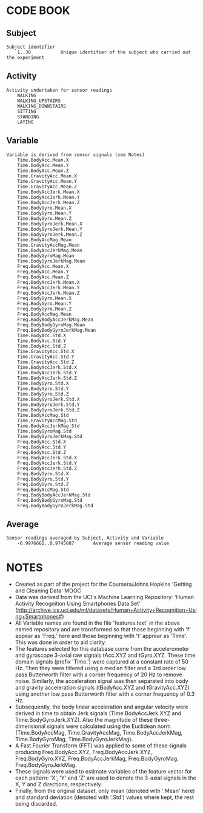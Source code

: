 
# CODE BOOK


## Subject
	Subject identifier
		1..30			Unique identifier of the subject who carried out the experiment


## Activity
	Activity undertaken for sensor readings
		WALKING
		WALKING_UPSTAIRS
		WALKING_DOWNSTAIRS
		SITTING
		STANDING
		LAYING


## Variable
	Variable is derived from sensor signals (see Notes)
		Time.BodyAcc.Mean.X
		Time.BodyAcc.Mean.Y
		Time.BodyAcc.Mean.Z
		Time.GravityAcc.Mean.X
		Time.GravityAcc.Mean.Y
		Time.GravityAcc.Mean.Z
		Time.BodyAccJerk.Mean.X
		Time.BodyAccJerk.Mean.Y
		Time.BodyAccJerk.Mean.Z
		Time.BodyGyro.Mean.X
		Time.BodyGyro.Mean.Y
		Time.BodyGyro.Mean.Z
		Time.BodyGyroJerk.Mean.X
		Time.BodyGyroJerk.Mean.Y
		Time.BodyGyroJerk.Mean.Z
		Time.BodyAccMag.Mean
		Time.GravityAccMag.Mean
		Time.BodyAccJerkMag.Mean
		Time.BodyGyroMag.Mean
		Time.BodyGyroJerkMag.Mean
		Freq.BodyAcc.Mean.X
		Freq.BodyAcc.Mean.Y
		Freq.BodyAcc.Mean.Z
		Freq.BodyAccJerk.Mean.X
		Freq.BodyAccJerk.Mean.Y
		Freq.BodyAccJerk.Mean.Z
		Freq.BodyGyro.Mean.X
		Freq.BodyGyro.Mean.Y
		Freq.BodyGyro.Mean.Z
		Freq.BodyAccMag.Mean
		Freq.BodyBodyAccJerkMag.Mean
		Freq.BodyBodyGyroMag.Mean
		Freq.BodyBodyGyroJerkMag.Mean
		Time.BodyAcc.Std.X
		Time.BodyAcc.Std.Y
		Time.BodyAcc.Std.Z
		Time.GravityAcc.Std.X
		Time.GravityAcc.Std.Y
		Time.GravityAcc.Std.Z
		Time.BodyAccJerk.Std.X
		Time.BodyAccJerk.Std.Y
		Time.BodyAccJerk.Std.Z
		Time.BodyGyro.Std.X
		Time.BodyGyro.Std.Y
		Time.BodyGyro.Std.Z
		Time.BodyGyroJerk.Std.X
		Time.BodyGyroJerk.Std.Y
		Time.BodyGyroJerk.Std.Z
		Time.BodyAccMag.Std
		Time.GravityAccMag.Std
		Time.BodyAccJerkMag.Std
		Time.BodyGyroMag.Std
		Time.BodyGyroJerkMag.Std
		Freq.BodyAcc.Std.X
		Freq.BodyAcc.Std.Y
		Freq.BodyAcc.Std.Z
		Freq.BodyAccJerk.Std.X
		Freq.BodyAccJerk.Std.Y
		Freq.BodyAccJerk.Std.Z
		Freq.BodyGyro.Std.X
		Freq.BodyGyro.Std.Y
		Freq.BodyGyro.Std.Z
		Freq.BodyAccMag.Std
		Freq.BodyBodyAccJerkMag.Std
		Freq.BodyBodyGyroMag.Std
		Freq.BodyBodyGyroJerkMag.Std


## Average
	Sensor readings averaged by Subject, Activity and Variable
		-0.9976661..0.9745087		Average sensor reading value



# NOTES

- Created as part of the project for the Coursera/Johns Hopkins 'Getting and Cleaning Data' MOOC
- Data was derived from the UCI's Machine Learning Repository: 'Human Activity Recognition Using Smartphones Data Set' (http://archive.ics.uci.edu/ml/datasets/Human+Activity+Recognition+Using+Smartphones#)
- All Variable names are found in the file 'features.text' in the above named repository and are transformed so that those beginning with 'f' appear as 'Freq.' here and those beginning with 't' apprear as 'Time'.  This was done in order to aid clarity.
- The features selected for this database come from the accelerometer and gyroscope 3-axial raw signals tAcc.XYZ and tGyro.XYZ. These time domain signals (prefix 'Time.') were captured at a constant rate of 50 Hz. Then they were filtered using a median filter and a 3rd order low pass Butterworth filter with a corner frequency of 20 Hz to remove noise. Similarly, the acceleration signal was then separated into body and gravity acceleration signals (tBodyAcc.XYZ and tGravityAcc.XYZ) using another low pass Butterworth filter with a corner frequency of 0.3 Hz. 
- Subsequently, the body linear acceleration and angular velocity were derived in time to obtain Jerk signals (Time.BodyAccJerk.XYZ and Time.BodyGyroJerk.XYZ). Also the magnitude of these three-dimensional signals were calculated using the Euclidean norm (Time.BodyAccMag, Time.GravityAccMag, Time.BodyAccJerkMag, Time.BodyGyroMag, Time.BodyGyroJerkMag).
- A Fast Fourier Transform (FFT) was applied to some of these signals producing Freq.BodyAcc.XYZ, Freq.BodyAccJerk.XYZ, Freq.BodyGyro.XYZ, Freq.BodyAccJerkMag, Freq.BodyGyroMag, Freq.BodyGyroJerkMag.
- These signals were used to estimate variables of the feature vector for each pattern: 'X', 'Y' and 'Z' are used to denote the 3-axial signals in the X, Y and Z directions, respectively.
- Finally, from the original dataset, only mean (denoted with '.Mean' here) and standard deviation (denoted with '.Std') values where kept, the rest being discarded.




